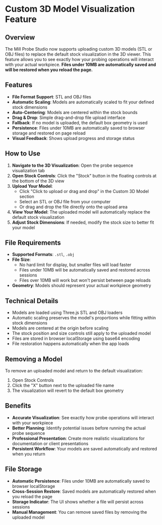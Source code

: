 # Custom 3D Model Visualization Feature

## Overview

The Mill Probe Studio now supports uploading custom 3D models (STL or OBJ files) to replace the default stock visualization in the 3D viewer. This feature allows you to see exactly how your probing operations will interact with your actual workpiece. **Files under 10MB are automatically saved and will be restored when you reload the page.**

## Features

- **File Format Support**: STL and OBJ files
- **Automatic Scaling**: Models are automatically scaled to fit your defined stock dimensions
- **Auto-Centering**: Models are centered within the stock bounds
- **Drag & Drop**: Simple drag-and-drop file upload interface
- **Fallback**: If no model is uploaded, the default box geometry is used
- **Persistence**: Files under 10MB are automatically saved to browser storage and restored on page reload
- **Visual Feedback**: Shows upload progress and storage status

## How to Use

1. **Navigate to the 3D Visualization**: Open the probe sequence visualization tab
2. **Open Stock Controls**: Click the "Stock" button in the floating controls at the bottom of the 3D view
3. **Upload Your Model**: 
   - Click "Click to upload or drag and drop" in the Custom 3D Model section
   - Select an STL or OBJ file from your computer
   - Or drag and drop the file directly onto the upload area
4. **View Your Model**: The uploaded model will automatically replace the default stock visualization
5. **Adjust Stock Dimensions**: If needed, modify the stock size to better fit your model

## File Requirements

- **Supported Formats**: `.stl`, `.obj`
- **File Size**: 
  - No hard limit for display, but smaller files will load faster
  - Files under 10MB will be automatically saved and restored across sessions
  - Files over 10MB will work but won't persist between page reloads
- **Geometry**: Models should represent your actual workpiece geometry

## Technical Details

- Models are loaded using Three.js STL and OBJ loaders
- Automatic scaling preserves the model's proportions while fitting within stock dimensions
- Models are centered at the origin before scaling
- The stock position and size controls still apply to the uploaded model
- Files are stored in browser localStorage using base64 encoding
- File restoration happens automatically when the app loads

## Removing a Model

To remove an uploaded model and return to the default visualization:
1. Open Stock Controls
2. Click the "X" button next to the uploaded file name
3. The visualization will revert to the default box geometry

## Benefits

- **Accurate Visualization**: See exactly how probe operations will interact with your workpiece
- **Better Planning**: Identify potential issues before running the actual probe sequence
- **Professional Presentation**: Create more realistic visualizations for documentation or client presentations
- **Persistent Workflow**: Your models are saved automatically and restored when you return

## File Storage

- **Automatic Persistence**: Files under 10MB are automatically saved to browser localStorage
- **Cross-Session Restore**: Saved models are automatically restored when you reload the page
- **Storage Indicator**: The UI shows whether a file will persist across sessions
- **Manual Management**: You can remove saved files by removing the uploaded model
